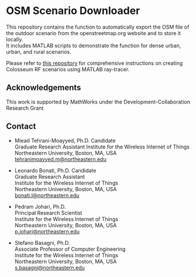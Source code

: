 # OSM Scenario Downloader
This repository contains the function to automatically export the OSM file of the outdoor scenario from the openstreetmap.org website and to store it locally.  
It includes MATLAB scripts to demonstrate the function for dense urban, urban, and rural scenarios.


Please refer to [this repository](https://github.com/Colosseum-MATLAB-Project/channelSimulator) for comprehensive instructions on creating Colosseum RF scenarios using MATLAB ray-tracer.


## Acknowledgements
  This work is supported by MathWorks under the Development-Collaboration Research Grant

  ## Contact

  * Miead Tehrani-Moayyed, Ph.D. Candidate  
  Graduate Research Assistant 
  Institute for the Wireless Internet of Things  
  Northeastern University, Boston, MA, USA  
  tehranimoayyed.m@northeastern.edu
  
  * Leonardo Bonati, Ph.D. Candidate  
  Graduate Research Assistant  
  Institute for the Wireless Internet of Things  
  Northeastern University, Boston, MA, USA  
  bonati.l@northeastern.edu
  
  * Pedram Johari, Ph.D.  
  Principal Research Scientist  
  Institute for the Wireless Internet of Things  
  Northeastern University, Boston, MA, USA  
  p.johari@northeastern.edu  
  
  * Stefano Basagni, Ph.D.  
  Associate Professor of Computer Engineering  
  Institute for the Wireless Internet of Things  
  Northeastern University, Boston, MA, USA  
  s.basagni@northeastern.edu  
